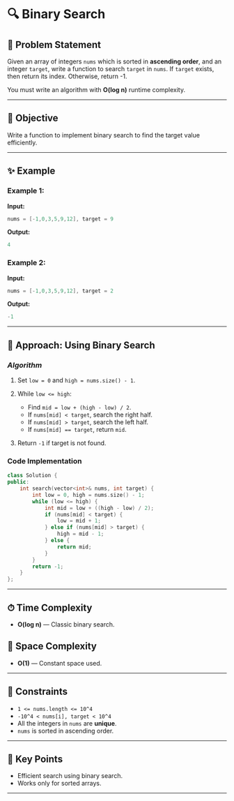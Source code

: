 # 🔍 Binary Search

## 📝 Problem Statement

Given an array of integers `nums` which is sorted in **ascending order**, and an integer `target`, write a function to search `target` in `nums`. If `target` exists, then return its index. Otherwise, return -1.

You must write an algorithm with **O(log n)** runtime complexity.

---

## 🎯 Objective

Write a function to implement binary search to find the target value efficiently.

---

## ✨ Example

### Example 1:

**Input:**

```cpp
nums = [-1,0,3,5,9,12], target = 9
```

**Output:**

```cpp
4
```

### Example 2:

**Input:**

```cpp
nums = [-1,0,3,5,9,12], target = 2
```

**Output:**

```cpp
-1
```

---

## 🚀 Approach: Using Binary Search

### *Algorithm*

1. Set `low = 0` and `high = nums.size() - 1`.
2. While `low <= high`:

   * Find `mid = low + (high - low) / 2`.
   * If `nums[mid] < target`, search the right half.
   * If `nums[mid] > target`, search the left half.
   * If `nums[mid] == target`, return `mid`.
3. Return `-1` if target is not found.

### Code Implementation

```cpp
class Solution {
public:
    int search(vector<int>& nums, int target) {
        int low = 0, high = nums.size() - 1;
        while (low <= high) {
            int mid = low + ((high - low) / 2);
            if (nums[mid] < target) {
                low = mid + 1;
            } else if (nums[mid] > target) {
                high = mid - 1;
            } else {
                return mid;
            }
        }
        return -1;
    }
};
```

---

## ⏱ Time Complexity

* **O(log n)** — Classic binary search.

## 💾 Space Complexity

* **O(1)** — Constant space used.

---

## 🔧 Constraints

* `1 <= nums.length <= 10^4`
* `-10^4 < nums[i], target < 10^4`
* All the integers in `nums` are **unique**.
* `nums` is sorted in ascending order.

---

## 🌟 Key Points

* Efficient search using binary search.
* Works only for sorted arrays.

---
